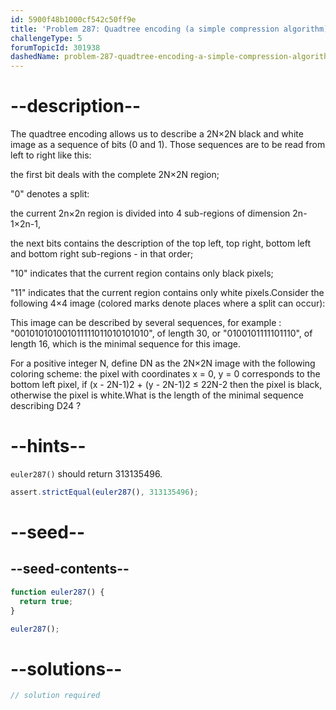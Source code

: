 ```yaml
---
id: 5900f48b1000cf542c50ff9e
title: 'Problem 287: Quadtree encoding (a simple compression algorithm)'
challengeType: 5
forumTopicId: 301938
dashedName: problem-287-quadtree-encoding-a-simple-compression-algorithm
---
```


# --description--

The quadtree encoding allows us to describe a 2N×2N black and white image as a sequence of bits (0 and 1). Those sequences are to be read from left to right like this:

the first bit deals with the complete 2N×2N region;

"0" denotes a split:

the current 2n×2n region is divided into 4 sub-regions of dimension 2n-1×2n-1,

the next bits contains the description of the top left, top right, bottom left and bottom right sub-regions - in that order;

"10" indicates that the current region contains only black pixels;

"11" indicates that the current region contains only white pixels.Consider the following 4×4 image (colored marks denote places where a split can occur):

This image can be described by several sequences, for example : "001010101001011111011010101010", of length 30, or "0100101111101110", of length 16, which is the minimal sequence for this image.

For a positive integer N, define DN as the 2N×2N image with the following coloring scheme: the pixel with coordinates x = 0, y = 0 corresponds to the bottom left pixel, if (x - 2N-1)2 + (y - 2N-1)2 ≤ 22N-2 then the pixel is black, otherwise the pixel is white.What is the length of the minimal sequence describing D24 ?

# --hints--

`euler287()` should return 313135496.

```js
assert.strictEqual(euler287(), 313135496);
```

# --seed--

## --seed-contents--

```js
function euler287() {
  return true;
}

euler287();
```

# --solutions--

```js
// solution required
```
